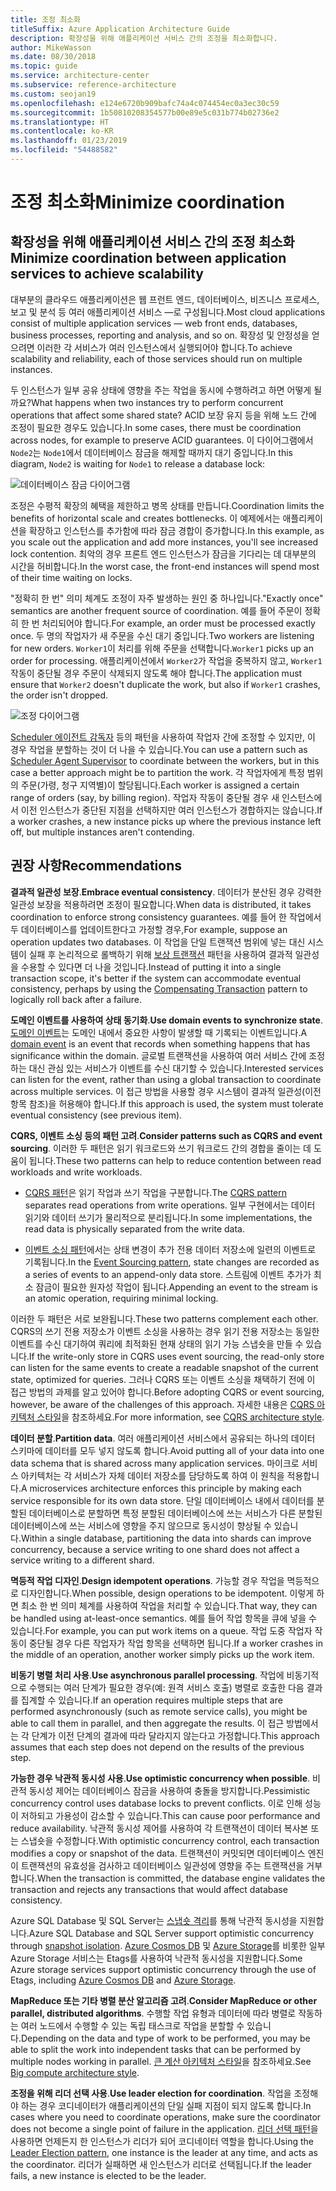 ```yaml
---
title: 조정 최소화
titleSuffix: Azure Application Architecture Guide
description: 확장성을 위해 애플리케이션 서비스 간의 조정을 최소화합니다.
author: MikeWasson
ms.date: 08/30/2018
ms.topic: guide
ms.service: architecture-center
ms.subservice: reference-architecture
ms.custom: seojan19
ms.openlocfilehash: e124e6720b909bafc74a4c074454ec0a3ec30c59
ms.sourcegitcommit: 1b50810208354577b00e89e5c031b774b02736e2
ms.translationtype: HT
ms.contentlocale: ko-KR
ms.lasthandoff: 01/23/2019
ms.locfileid: "54488582"
---
```

# <a name="minimize-coordination"></a><span data-ttu-id="88f28-103">조정 최소화</span><span class="sxs-lookup"><span data-stu-id="88f28-103">Minimize coordination</span></span>

## <a name="minimize-coordination-between-application-services-to-achieve-scalability"></a><span data-ttu-id="88f28-104">확장성을 위해 애플리케이션 서비스 간의 조정 최소화</span><span class="sxs-lookup"><span data-stu-id="88f28-104">Minimize coordination between application services to achieve scalability</span></span>

<span data-ttu-id="88f28-105">대부분의 클라우드 애플리케이션은 웹 프런트 엔드, 데이터베이스, 비즈니스 프로세스, 보고 및 분석 등 여러 애플리케이션 서비스 &mdash;로 구성됩니다.</span><span class="sxs-lookup"><span data-stu-id="88f28-105">Most cloud applications consist of multiple application services &mdash; web front ends, databases, business processes, reporting and analysis, and so on.</span></span> <span data-ttu-id="88f28-106">확장성 및 안정성을 얻으려면 이러한 각 서비스가 여러 인스턴스에서 실행되어야 합니다.</span><span class="sxs-lookup"><span data-stu-id="88f28-106">To achieve scalability and reliability, each of those services should run on multiple instances.</span></span>

<span data-ttu-id="88f28-107">두 인스턴스가 일부 공유 상태에 영향을 주는 작업을 동시에 수행하려고 하면 어떻게 될까요?</span><span class="sxs-lookup"><span data-stu-id="88f28-107">What happens when two instances try to perform concurrent operations that affect some shared state?</span></span> <span data-ttu-id="88f28-108">ACID 보장 유지 등을 위해 노드 간에 조정이 필요한 경우도 있습니다.</span><span class="sxs-lookup"><span data-stu-id="88f28-108">In some cases, there must be coordination across nodes, for example to preserve ACID guarantees.</span></span> <span data-ttu-id="88f28-109">이 다이어그램에서 `Node2`는 `Node1`에서 데이터베이스 잠금을 해제할 때까지 대기 중입니다.</span><span class="sxs-lookup"><span data-stu-id="88f28-109">In this diagram, `Node2` is waiting for `Node1` to release a database lock:</span></span>

![데이터베이스 잠금 다이어그램](./images/database-lock.svg)

<span data-ttu-id="88f28-111">조정은 수평적 확장의 혜택을 제한하고 병목 상태를 만듭니다.</span><span class="sxs-lookup"><span data-stu-id="88f28-111">Coordination limits the benefits of horizontal scale and creates bottlenecks.</span></span> <span data-ttu-id="88f28-112">이 예제에서는 애플리케이션을 확장하고 인스턴스를 추가함에 따라 잠금 경합이 증가합니다.</span><span class="sxs-lookup"><span data-stu-id="88f28-112">In this example, as you scale out the application and add more instances, you'll see increased lock contention.</span></span> <span data-ttu-id="88f28-113">최악의 경우 프론트 엔드 인스턴스가 잠금을 기다리는 데 대부분의 시간을 허비합니다.</span><span class="sxs-lookup"><span data-stu-id="88f28-113">In the worst case, the front-end instances will spend most of their time waiting on locks.</span></span>

<span data-ttu-id="88f28-114">"정확히 한 번" 의미 체계도 조정이 자주 발생하는 원인 중 하나입니다.</span><span class="sxs-lookup"><span data-stu-id="88f28-114">"Exactly once" semantics are another frequent source of coordination.</span></span> <span data-ttu-id="88f28-115">예를 들어 주문이 정확히 한 번 처리되어야 합니다.</span><span class="sxs-lookup"><span data-stu-id="88f28-115">For example, an order must be processed exactly once.</span></span> <span data-ttu-id="88f28-116">두 명의 작업자가 새 주문을 수신 대기 중입니다.</span><span class="sxs-lookup"><span data-stu-id="88f28-116">Two workers are listening for new orders.</span></span> <span data-ttu-id="88f28-117">`Worker1`이 처리를 위해 주문을 선택합니다.</span><span class="sxs-lookup"><span data-stu-id="88f28-117">`Worker1` picks up an order for processing.</span></span> <span data-ttu-id="88f28-118">애플리케이션에서 `Worker2`가 작업을 중복하지 않고, `Worker1` 작동이 중단될 경우 주문이 삭제되지 않도록 해야 합니다.</span><span class="sxs-lookup"><span data-stu-id="88f28-118">The application must ensure that `Worker2` doesn't duplicate the work, but also if `Worker1` crashes, the order isn't dropped.</span></span>

![조정 다이어그램](./images/coordination.svg)

<span data-ttu-id="88f28-120">[Scheduler 에이전트 감독자][sas-pattern] 등의 패턴을 사용하여 작업자 간에 조정할 수 있지만, 이 경우 작업을 분할하는 것이 더 나을 수 있습니다.</span><span class="sxs-lookup"><span data-stu-id="88f28-120">You can use a pattern such as [Scheduler Agent Supervisor][sas-pattern] to coordinate between the workers, but in this case a better approach might be to partition the work.</span></span> <span data-ttu-id="88f28-121">각 작업자에게 특정 범위의 주문(가령, 청구 지역별)이 할당됩니다.</span><span class="sxs-lookup"><span data-stu-id="88f28-121">Each worker is assigned a certain range of orders (say, by billing region).</span></span> <span data-ttu-id="88f28-122">작업자 작동이 중단될 경우 새 인스턴스에서 이전 인스턴스가 중단된 지점을 선택하지만 여러 인스턴스가 경합하지는 않습니다.</span><span class="sxs-lookup"><span data-stu-id="88f28-122">If a worker crashes, a new instance picks up where the previous instance left off, but multiple instances aren't contending.</span></span>

## <a name="recommendations"></a><span data-ttu-id="88f28-123">권장 사항</span><span class="sxs-lookup"><span data-stu-id="88f28-123">Recommendations</span></span>

<span data-ttu-id="88f28-124">**결과적 일관성 보장**.</span><span class="sxs-lookup"><span data-stu-id="88f28-124">**Embrace eventual consistency**.</span></span> <span data-ttu-id="88f28-125">데이터가 분산된 경우 강력한 일관성 보장을 적용하려면 조정이 필요합니다.</span><span class="sxs-lookup"><span data-stu-id="88f28-125">When data is distributed, it takes coordination to enforce strong consistency guarantees.</span></span> <span data-ttu-id="88f28-126">예를 들어 한 작업에서 두 데이터베이스를 업데이트한다고 가정할 경우,</span><span class="sxs-lookup"><span data-stu-id="88f28-126">For example, suppose an operation updates two databases.</span></span> <span data-ttu-id="88f28-127">이 작업을 단일 트랜잭션 범위에 넣는 대신 시스템이 실패 후 논리적으로 롤백하기 위해 [보상 트랜잭션][compensating-transaction] 패턴을 사용하여 결과적 일관성을 수용할 수 있다면 더 나을 것입니다.</span><span class="sxs-lookup"><span data-stu-id="88f28-127">Instead of putting it into a single transaction scope, it's better if the system can accommodate eventual consistency, perhaps by using the [Compensating Transaction][compensating-transaction] pattern to logically roll back after a failure.</span></span>

<span data-ttu-id="88f28-128">**도메인 이벤트를 사용하여 상태 동기화**.</span><span class="sxs-lookup"><span data-stu-id="88f28-128">**Use domain events to synchronize state**.</span></span> <span data-ttu-id="88f28-129">[도메인 이벤트][domain-event]는 도메인 내에서 중요한 사항이 발생할 때 기록되는 이벤트입니다.</span><span class="sxs-lookup"><span data-stu-id="88f28-129">A [domain event][domain-event] is an event that records when something happens that has significance within the domain.</span></span> <span data-ttu-id="88f28-130">글로벌 트랜잭션을 사용하여 여러 서비스 간에 조정하는 대신 관심 있는 서비스가 이벤트를 수신 대기할 수 있습니다.</span><span class="sxs-lookup"><span data-stu-id="88f28-130">Interested services can listen for the event, rather than using a global transaction to coordinate across multiple services.</span></span> <span data-ttu-id="88f28-131">이 접근 방법을 사용할 경우 시스템이 결과적 일관성(이전 항목 참조)을 허용해야 합니다.</span><span class="sxs-lookup"><span data-stu-id="88f28-131">If this approach is used, the system must tolerate eventual consistency (see previous item).</span></span>

<span data-ttu-id="88f28-132">**CQRS, 이벤트 소싱 등의 패턴 고려**.</span><span class="sxs-lookup"><span data-stu-id="88f28-132">**Consider patterns such as CQRS and event sourcing**.</span></span> <span data-ttu-id="88f28-133">이러한 두 패턴은 읽기 워크로드와 쓰기 워크로드 간의 경합을 줄이는 데 도움이 됩니다.</span><span class="sxs-lookup"><span data-stu-id="88f28-133">These two patterns can help to reduce contention between read workloads and write workloads.</span></span>

- <span data-ttu-id="88f28-134">[CQRS 패턴][cqrs-pattern]은 읽기 작업과 쓰기 작업을 구분합니다.</span><span class="sxs-lookup"><span data-stu-id="88f28-134">The [CQRS pattern][cqrs-pattern] separates read operations from write operations.</span></span> <span data-ttu-id="88f28-135">일부 구현에서는 데이터 읽기와 데이터 쓰기가 물리적으로 분리됩니다.</span><span class="sxs-lookup"><span data-stu-id="88f28-135">In some implementations, the read data is physically separated from the write data.</span></span>

- <span data-ttu-id="88f28-136">[이벤트 소싱 패턴][event-sourcing]에서는 상태 변경이 추가 전용 데이터 저장소에 일련의 이벤트로 기록됩니다.</span><span class="sxs-lookup"><span data-stu-id="88f28-136">In the [Event Sourcing pattern][event-sourcing], state changes are recorded as a series of events to an append-only data store.</span></span> <span data-ttu-id="88f28-137">스트림에 이벤트 추가가 최소 잠금이 필요한 원자성 작업이 됩니다.</span><span class="sxs-lookup"><span data-stu-id="88f28-137">Appending an event to the stream is an atomic operation, requiring minimal locking.</span></span>

<span data-ttu-id="88f28-138">이러한 두 패턴은 서로 보완됩니다.</span><span class="sxs-lookup"><span data-stu-id="88f28-138">These two patterns complement each other.</span></span> <span data-ttu-id="88f28-139">CQRS의 쓰기 전용 저장소가 이벤트 소싱을 사용하는 경우 읽기 전용 저장소는 동일한 이벤트를 수신 대기하여 쿼리에 최적화된 현재 상태의 읽기 가능 스냅숏을 만들 수 있습니다.</span><span class="sxs-lookup"><span data-stu-id="88f28-139">If the write-only store in CQRS uses event sourcing, the read-only store can listen for the same events to create a readable snapshot of the current state, optimized for queries.</span></span> <span data-ttu-id="88f28-140">그러나 CQRS 또는 이벤트 소싱을 채택하기 전에 이 접근 방법의 과제를 알고 있어야 합니다.</span><span class="sxs-lookup"><span data-stu-id="88f28-140">Before adopting CQRS or event sourcing, however, be aware of the challenges of this approach.</span></span> <span data-ttu-id="88f28-141">자세한 내용은 [CQRS 아키텍처 스타일][cqrs-style]을 참조하세요.</span><span class="sxs-lookup"><span data-stu-id="88f28-141">For more information, see [CQRS architecture style][cqrs-style].</span></span>

<span data-ttu-id="88f28-142">**데이터 분할**.</span><span class="sxs-lookup"><span data-stu-id="88f28-142">**Partition data**.</span></span>  <span data-ttu-id="88f28-143">여러 애플리케이션 서비스에서 공유되는 하나의 데이터 스키마에 데이터를 모두 넣지 않도록 합니다.</span><span class="sxs-lookup"><span data-stu-id="88f28-143">Avoid putting all of your data into one data schema that is shared across many application services.</span></span> <span data-ttu-id="88f28-144">마이크로 서비스 아키텍처는 각 서비스가 자체 데이터 저장소를 담당하도록 하여 이 원칙을 적용합니다.</span><span class="sxs-lookup"><span data-stu-id="88f28-144">A microservices architecture enforces this principle by making each service responsible for its own data store.</span></span> <span data-ttu-id="88f28-145">단일 데이터베이스 내에서 데이터를 분할된 데이터베이스로 분할하면 특정 분할된 데이터베이스에 쓰는 서비스가 다른 분할된 데이터베이스에 쓰는 서비스에 영향을 주지 않으므로 동시성이 향상될 수 있습니다.</span><span class="sxs-lookup"><span data-stu-id="88f28-145">Within a single database, partitioning the data into shards can improve concurrency, because a service writing to one shard does not affect a service writing to a different shard.</span></span>

<span data-ttu-id="88f28-146">**멱등적 작업 디자인**.</span><span class="sxs-lookup"><span data-stu-id="88f28-146">**Design idempotent operations**.</span></span> <span data-ttu-id="88f28-147">가능할 경우 작업을 멱등적으로 디자인합니다.</span><span class="sxs-lookup"><span data-stu-id="88f28-147">When possible, design operations to be idempotent.</span></span> <span data-ttu-id="88f28-148">이렇게 하면 최소 한 번 의미 체계를 사용하여 작업을 처리할 수 있습니다.</span><span class="sxs-lookup"><span data-stu-id="88f28-148">That way, they can be handled using at-least-once semantics.</span></span> <span data-ttu-id="88f28-149">예를 들어 작업 항목을 큐에 넣을 수 있습니다.</span><span class="sxs-lookup"><span data-stu-id="88f28-149">For example, you can put work items on a queue.</span></span> <span data-ttu-id="88f28-150">작업 도중 작업자 작동이 중단될 경우 다른 작업자가 작업 항목을 선택하면 됩니다.</span><span class="sxs-lookup"><span data-stu-id="88f28-150">If a worker crashes in the middle of an operation, another worker simply picks up the work item.</span></span>

<span data-ttu-id="88f28-151">**비동기 병렬 처리 사용**.</span><span class="sxs-lookup"><span data-stu-id="88f28-151">**Use asynchronous parallel processing**.</span></span> <span data-ttu-id="88f28-152">작업에 비동기적으로 수행되는 여러 단계가 필요한 경우(예: 원격 서비스 호출) 병렬로 호출한 다음 결과를 집계할 수 있습니다.</span><span class="sxs-lookup"><span data-stu-id="88f28-152">If an operation requires multiple steps that are performed asynchronously (such as remote service calls), you might be able to call them in parallel, and then aggregate the results.</span></span> <span data-ttu-id="88f28-153">이 접근 방법에서는 각 단계가 이전 단계의 결과에 따라 달라지지 않는다고 가정합니다.</span><span class="sxs-lookup"><span data-stu-id="88f28-153">This approach assumes that each step does not depend on the results of the previous step.</span></span>

<span data-ttu-id="88f28-154">**가능한 경우 낙관적 동시성 사용**.</span><span class="sxs-lookup"><span data-stu-id="88f28-154">**Use optimistic concurrency when possible**.</span></span> <span data-ttu-id="88f28-155">비관적 동시성 제어는 데이터베이스 잠금을 사용하여 충돌을 방지합니다.</span><span class="sxs-lookup"><span data-stu-id="88f28-155">Pessimistic concurrency control uses database locks to prevent conflicts.</span></span> <span data-ttu-id="88f28-156">이로 인해 성능이 저하되고 가용성이 감소할 수 있습니다.</span><span class="sxs-lookup"><span data-stu-id="88f28-156">This can cause poor performance and reduce availability.</span></span> <span data-ttu-id="88f28-157">낙관적 동시성 제어를 사용하여 각 트랜잭션이 데이터 복사본 또는 스냅숏을 수정합니다.</span><span class="sxs-lookup"><span data-stu-id="88f28-157">With optimistic concurrency control, each transaction modifies a copy or snapshot of the data.</span></span> <span data-ttu-id="88f28-158">트랜잭션이 커밋되면 데이터베이스 엔진이 트랜잭션의 유효성을 검사하고 데이터베이스 일관성에 영향을 주는 트랜잭션을 거부합니다.</span><span class="sxs-lookup"><span data-stu-id="88f28-158">When the transaction is committed, the database engine validates the transaction and rejects any transactions that would affect database consistency.</span></span>

<span data-ttu-id="88f28-159">Azure SQL Database 및 SQL Server는 [스냅숏 격리][sql-snapshot-isolation]를 통해 낙관적 동시성을 지원합니다.</span><span class="sxs-lookup"><span data-stu-id="88f28-159">Azure SQL Database and SQL Server support optimistic concurrency through [snapshot isolation][sql-snapshot-isolation].</span></span> <span data-ttu-id="88f28-160">[Azure Cosmos DB][cosmosdb-faq] 및 [Azure Storage][storage-concurrency]를 비롯한 일부 Azure Storage 서비스는 Etags를 사용하여 낙관적 동시성을 지원합니다.</span><span class="sxs-lookup"><span data-stu-id="88f28-160">Some Azure storage services support optimistic concurrency through the use of Etags, including [Azure Cosmos DB][cosmosdb-faq] and [Azure Storage][storage-concurrency].</span></span>

<span data-ttu-id="88f28-161">**MapReduce 또는 기타 병렬 분산 알고리즘 고려**.</span><span class="sxs-lookup"><span data-stu-id="88f28-161">**Consider MapReduce or other parallel, distributed algorithms**.</span></span> <span data-ttu-id="88f28-162">수행할 작업 유형과 데이터에 따라 병렬로 작동하는 여러 노드에서 수행할 수 있는 독립 태스크로 작업을 분할할 수 있습니다.</span><span class="sxs-lookup"><span data-stu-id="88f28-162">Depending on the data and type of work to be performed, you may be able to split the work into independent tasks that can be performed by multiple nodes working in parallel.</span></span> <span data-ttu-id="88f28-163">[큰 계산 아키텍처 스타일][big-compute]을 참조하세요.</span><span class="sxs-lookup"><span data-stu-id="88f28-163">See [Big compute architecture style][big-compute].</span></span>

<span data-ttu-id="88f28-164">**조정을 위해 리더 선택 사용**.</span><span class="sxs-lookup"><span data-stu-id="88f28-164">**Use leader election for coordination**.</span></span> <span data-ttu-id="88f28-165">작업을 조정해야 하는 경우 코디네이터가 애플리케이션의 단일 실패 지점이 되지 않도록 합니다.</span><span class="sxs-lookup"><span data-stu-id="88f28-165">In cases where you need to coordinate operations, make sure the coordinator does not become a single point of failure in the application.</span></span> <span data-ttu-id="88f28-166">[리더 선택 패턴][leader-election]을 사용하면 언제든지 한 인스턴스가 리더가 되어 코디네이터 역할을 합니다.</span><span class="sxs-lookup"><span data-stu-id="88f28-166">Using the [Leader Election pattern][leader-election], one instance is the leader at any time, and acts as the coordinator.</span></span> <span data-ttu-id="88f28-167">리더가 실패하면 새 인스턴스가 리더로 선택됩니다.</span><span class="sxs-lookup"><span data-stu-id="88f28-167">If the leader fails, a new instance is elected to be the leader.</span></span>

<!-- links -->

[big-compute]: ../architecture-styles/big-compute.md
[compensating-transaction]: ../../patterns/compensating-transaction.md
[cqrs-style]: ../architecture-styles/cqrs.md
[cqrs-pattern]: ../../patterns/cqrs.md
[cosmosdb-faq]: /azure/cosmos-db/faq
[domain-event]: https://martinfowler.com/eaaDev/DomainEvent.html
[event-sourcing]: ../../patterns/event-sourcing.md
[leader-election]: ../../patterns/leader-election.md
[sas-pattern]: ../../patterns/scheduler-agent-supervisor.md
[sql-snapshot-isolation]: /sql/t-sql/statements/set-transaction-isolation-level-transact-sql
[storage-concurrency]: https://azure.microsoft.com/blog/managing-concurrency-in-microsoft-azure-storage-2/